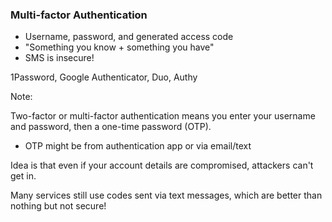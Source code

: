 ### Multi-factor Authentication

* <!-- .element: class="fragment" --> Username, password, and generated access code
* <!-- .element: class="fragment" --> "Something you know + something you have"
* <!-- .element: class="fragment" --> SMS is insecure!

<!-- .element: class="fragment" --> 1Password, Google Authenticator, Duo, Authy

Note:

Two-factor or multi-factor authentication means you enter your username and password, then a one-time password (OTP).
- OTP might be from authentication app or via email/text

Idea is that even if your account details are compromised, attackers can't get in.

Many services still use codes sent via text messages, which are better than nothing but not secure!
